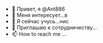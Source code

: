 - 👋 Привет, я @Ant886
- 👀 Меня интересует...в
- 🌱 Я сейчас учусь...нис
- 💞️ Приглашаю к сотрудничеству...
- 📫 How to reach me ...

<!---
Ant886/Ant886 is a ✨ special ✨ repository because its `README.md` (this file) appears on your GitHub profile.
You can click the Preview link to take a look at your changes.
--->
